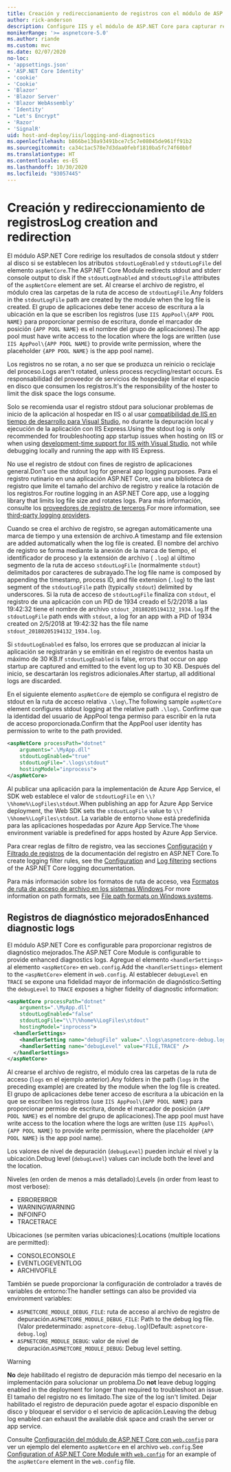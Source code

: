 ```yaml
---
title: Creación y redireccionamiento de registros con el módulo de ASP.NET Core
author: rick-anderson
description: Configure IIS y el módulo de ASP.NET Core para capturar registros e información de diagnóstico.
monikerRange: '>= aspnetcore-5.0'
ms.author: riande
ms.custom: mvc
ms.date: 02/07/2020
no-loc:
- 'appsettings.json'
- 'ASP.NET Core Identity'
- 'cookie'
- 'Cookie'
- 'Blazor'
- 'Blazor Server'
- 'Blazor WebAssembly'
- 'Identity'
- "Let's Encrypt"
- 'Razor'
- 'SignalR'
uid: host-and-deploy/iis/logging-and-diagnostics
ms.openlocfilehash: b866be130a93491bce7c5c7e08045de961ff91b2
ms.sourcegitcommit: ca34c1ac578e7d3daa0febf1810ba5fc74f60bbf
ms.translationtype: HT
ms.contentlocale: es-ES
ms.lasthandoff: 10/30/2020
ms.locfileid: "93057445"
---
```

# <a name="log-creation-and-redirection"></a><span data-ttu-id="0a3f0-103">Creación y redireccionamiento de registros</span><span class="sxs-lookup"><span data-stu-id="0a3f0-103">Log creation and redirection</span></span>

<span data-ttu-id="0a3f0-104">El módulo ASP.NET Core redirige los resultados de consola stdout y stderr al disco si se establecen los atributos `stdoutLogEnabled` y `stdoutLogFile` del elemento `aspNetCore`.</span><span class="sxs-lookup"><span data-stu-id="0a3f0-104">The ASP.NET Core Module redirects stdout and stderr console output to disk if the `stdoutLogEnabled` and `stdoutLogFile` attributes of the `aspNetCore` element are set.</span></span> <span data-ttu-id="0a3f0-105">Al crearse el archivo de registro, el módulo crea las carpetas de la ruta de acceso de `stdoutLogFile`.</span><span class="sxs-lookup"><span data-stu-id="0a3f0-105">Any folders in the `stdoutLogFile` path are created by the module when the log file is created.</span></span> <span data-ttu-id="0a3f0-106">El grupo de aplicaciones debe tener acceso de escritura a la ubicación en la que se escriben los registros (use `IIS AppPool\{APP POOL NAME}` para proporcionar permiso de escritura, donde el marcador de posición `{APP POOL NAME}` es el nombre del grupo de aplicaciones).</span><span class="sxs-lookup"><span data-stu-id="0a3f0-106">The app pool must have write access to the location where the logs are written (use `IIS AppPool\{APP POOL NAME}` to provide write permission, where the placeholder `{APP POOL NAME}` is the app pool name).</span></span>

<span data-ttu-id="0a3f0-107">Los registros no se rotan, a no ser que se produzca un reinicio o reciclaje del proceso.</span><span class="sxs-lookup"><span data-stu-id="0a3f0-107">Logs aren't rotated, unless process recycling/restart occurs.</span></span> <span data-ttu-id="0a3f0-108">Es responsabilidad del proveedor de servicios de hospedaje limitar el espacio en disco que consumen los registros.</span><span class="sxs-lookup"><span data-stu-id="0a3f0-108">It's the responsibility of the hoster to limit the disk space the logs consume.</span></span>

<span data-ttu-id="0a3f0-109">Solo se recomienda usar el registro stdout para solucionar problemas de inicio de la aplicación al hospedar en IIS o al usar [compatibilidad de IIS en tiempo de desarrollo para Visual Studio](xref:host-and-deploy/iis/development-time-iis-support), no durante la depuración local y ejecución de la aplicación con IIS Express.</span><span class="sxs-lookup"><span data-stu-id="0a3f0-109">Using the stdout log is only recommended for troubleshooting app startup issues when hosting on IIS or when using [development-time support for IIS with Visual Studio](xref:host-and-deploy/iis/development-time-iis-support), not while debugging locally and running the app with IIS Express.</span></span>

<span data-ttu-id="0a3f0-110">No use el registro de stdout con fines de registro de aplicaciones general.</span><span class="sxs-lookup"><span data-stu-id="0a3f0-110">Don't use the stdout log for general app logging purposes.</span></span> <span data-ttu-id="0a3f0-111">Para el registro rutinario en una aplicación ASP.NET Core, use una biblioteca de registro que limite el tamaño del archivo de registro y realice la rotación de los registros.</span><span class="sxs-lookup"><span data-stu-id="0a3f0-111">For routine logging in an ASP.NET Core app, use a logging library that limits log file size and rotates logs.</span></span> <span data-ttu-id="0a3f0-112">Para más información, consulte los [proveedores de registro de terceros](xref:fundamentals/logging/index#third-party-logging-providers).</span><span class="sxs-lookup"><span data-stu-id="0a3f0-112">For more information, see [third-party logging providers](xref:fundamentals/logging/index#third-party-logging-providers).</span></span>

<span data-ttu-id="0a3f0-113">Cuando se crea el archivo de registro, se agregan automáticamente una marca de tiempo y una extensión de archivo.</span><span class="sxs-lookup"><span data-stu-id="0a3f0-113">A timestamp and file extension are added automatically when the log file is created.</span></span> <span data-ttu-id="0a3f0-114">El nombre del archivo de registro se forma mediante la anexión de la marca de tiempo, el identificador de proceso y la extensión de archivo ( `.log`) al último segmento de la ruta de acceso `stdoutLogFile` (normalmente `stdout`) delimitados por caracteres de subrayado.</span><span class="sxs-lookup"><span data-stu-id="0a3f0-114">The log file name is composed by appending the timestamp, process ID, and file extension (`.log`) to the last segment of the `stdoutLogFile` path (typically `stdout`) delimited by underscores.</span></span> <span data-ttu-id="0a3f0-115">Si la ruta de acceso de `stdoutLogFile` finaliza con `stdout`, el registro de una aplicación con un PID de 1934 creado el 5/2/2018 a las 19:42:32 tiene el nombre de archivo `stdout_20180205194132_1934.log`.</span><span class="sxs-lookup"><span data-stu-id="0a3f0-115">If the `stdoutLogFile` path ends with `stdout`, a log for an app with a PID of 1934 created on 2/5/2018 at 19:42:32 has the file name `stdout_20180205194132_1934.log`.</span></span>

<span data-ttu-id="0a3f0-116">Si `stdoutLogEnabled` es falso, los errores que se produzcan al iniciar la aplicación se registrarán y se emitirán en el registro de eventos hasta un máximo de 30 KB.</span><span class="sxs-lookup"><span data-stu-id="0a3f0-116">If `stdoutLogEnabled` is false, errors that occur on app startup are captured and emitted to the event log up to 30 KB.</span></span> <span data-ttu-id="0a3f0-117">Después del inicio, se descartarán los registros adicionales.</span><span class="sxs-lookup"><span data-stu-id="0a3f0-117">After startup, all additional logs are discarded.</span></span>

<span data-ttu-id="0a3f0-118">En el siguiente elemento `aspNetCore` de ejemplo se configura el registro de stdout en la ruta de acceso relativa `.\log\`.</span><span class="sxs-lookup"><span data-stu-id="0a3f0-118">The following sample `aspNetCore` element configures stdout logging at the relative path `.\log\`.</span></span> <span data-ttu-id="0a3f0-119">Confirme que la identidad del usuario de AppPool tenga permiso para escribir en la ruta de acceso proporcionada.</span><span class="sxs-lookup"><span data-stu-id="0a3f0-119">Confirm that the AppPool user identity has permission to write to the path provided.</span></span>

```xml
<aspNetCore processPath="dotnet"
    arguments=".\MyApp.dll"
    stdoutLogEnabled="true"
    stdoutLogFile=".\logs\stdout"
    hostingModel="inprocess">
</aspNetCore>
```

<span data-ttu-id="0a3f0-120">Al publicar una aplicación para la implementación de Azure App Service, el SDK web establece el valor de `stdoutLogFile` en `\\?\%home%\LogFiles\stdout`.</span><span class="sxs-lookup"><span data-stu-id="0a3f0-120">When publishing an app for Azure App Service deployment, the Web SDK sets the `stdoutLogFile` value to `\\?\%home%\LogFiles\stdout`.</span></span> <span data-ttu-id="0a3f0-121">La variable de entorno `%home` está predefinida para las aplicaciones hospedadas por Azure App Service.</span><span class="sxs-lookup"><span data-stu-id="0a3f0-121">The `%home` environment variable is predefined for apps hosted by Azure App Service.</span></span>

<span data-ttu-id="0a3f0-122">Para crear reglas de filtro de registro, vea las secciones [Configuración](xref:fundamentals/logging/index#log-filtering) y [Filtrado de registros](xref:fundamentals/logging/index#log-filtering) de la documentación del registro en ASP.NET Core.</span><span class="sxs-lookup"><span data-stu-id="0a3f0-122">To create logging filter rules, see the [Configuration](xref:fundamentals/logging/index#log-filtering) and [Log filtering](xref:fundamentals/logging/index#log-filtering) sections of the ASP.NET Core logging documentation.</span></span>

<span data-ttu-id="0a3f0-123">Para más información sobre los formatos de ruta de acceso, vea [Formatos de ruta de acceso de archivo en los sistemas Windows](/dotnet/standard/io/file-path-formats).</span><span class="sxs-lookup"><span data-stu-id="0a3f0-123">For more information on path formats, see [File path formats on Windows systems](/dotnet/standard/io/file-path-formats).</span></span>

## <a name="enhanced-diagnostic-logs"></a><span data-ttu-id="0a3f0-124">Registros de diagnóstico mejorados</span><span class="sxs-lookup"><span data-stu-id="0a3f0-124">Enhanced diagnostic logs</span></span>

<span data-ttu-id="0a3f0-125">El módulo ASP.NET Core es configurable para proporcionar registros de diagnóstico mejorados.</span><span class="sxs-lookup"><span data-stu-id="0a3f0-125">The ASP.NET Core Module is configurable to provide enhanced diagnostics logs.</span></span> <span data-ttu-id="0a3f0-126">Agregue el elemento `<handlerSettings>` al elemento `<aspNetCore>` en `web.config`.</span><span class="sxs-lookup"><span data-stu-id="0a3f0-126">Add the `<handlerSettings>` element to the `<aspNetCore>` element in `web.config`.</span></span> <span data-ttu-id="0a3f0-127">Al establecer `debugLevel` en `TRACE` se expone una fidelidad mayor de información de diagnóstico:</span><span class="sxs-lookup"><span data-stu-id="0a3f0-127">Setting the `debugLevel` to `TRACE` exposes a higher fidelity of diagnostic information:</span></span>

```xml
<aspNetCore processPath="dotnet"
    arguments=".\MyApp.dll"
    stdoutLogEnabled="false"
    stdoutLogFile="\\?\%home%\LogFiles\stdout"
    hostingModel="inprocess">
  <handlerSettings>
    <handlerSetting name="debugFile" value=".\logs\aspnetcore-debug.log" />
    <handlerSetting name="debugLevel" value="FILE,TRACE" />
  </handlerSettings>
</aspNetCore>
```

<span data-ttu-id="0a3f0-128">Al crearse el archivo de registro, el módulo crea las carpetas de la ruta de acceso (`logs` en el ejemplo anterior).</span><span class="sxs-lookup"><span data-stu-id="0a3f0-128">Any folders in the path (`logs` in the preceding example) are created by the module when the log file is created.</span></span> <span data-ttu-id="0a3f0-129">El grupo de aplicaciones debe tener acceso de escritura a la ubicación en la que se escriben los registros (use `IIS AppPool\{APP POOL NAME}` para proporcionar permiso de escritura, donde el marcador de posición `{APP POOL NAME}` es el nombre del grupo de aplicaciones).</span><span class="sxs-lookup"><span data-stu-id="0a3f0-129">The app pool must have write access to the location where the logs are written (use `IIS AppPool\{APP POOL NAME}` to provide write permission, where the placeholder `{APP POOL NAME}` is the app pool name).</span></span>

<span data-ttu-id="0a3f0-130">Los valores de nivel de depuración (`debugLevel`) pueden incluir el nivel y la ubicación.</span><span class="sxs-lookup"><span data-stu-id="0a3f0-130">Debug level (`debugLevel`) values can include both the level and the location.</span></span>

<span data-ttu-id="0a3f0-131">Niveles (en orden de menos a más detallado):</span><span class="sxs-lookup"><span data-stu-id="0a3f0-131">Levels (in order from least to most verbose):</span></span>

* <span data-ttu-id="0a3f0-132">ERROR</span><span class="sxs-lookup"><span data-stu-id="0a3f0-132">ERROR</span></span>
* <span data-ttu-id="0a3f0-133">WARNING</span><span class="sxs-lookup"><span data-stu-id="0a3f0-133">WARNING</span></span>
* <span data-ttu-id="0a3f0-134">INFO</span><span class="sxs-lookup"><span data-stu-id="0a3f0-134">INFO</span></span>
* <span data-ttu-id="0a3f0-135">TRACE</span><span class="sxs-lookup"><span data-stu-id="0a3f0-135">TRACE</span></span>

<span data-ttu-id="0a3f0-136">Ubicaciones (se permiten varias ubicaciones):</span><span class="sxs-lookup"><span data-stu-id="0a3f0-136">Locations (multiple locations are permitted):</span></span>

* <span data-ttu-id="0a3f0-137">CONSOLE</span><span class="sxs-lookup"><span data-stu-id="0a3f0-137">CONSOLE</span></span>
* <span data-ttu-id="0a3f0-138">EVENTLOG</span><span class="sxs-lookup"><span data-stu-id="0a3f0-138">EVENTLOG</span></span>
* <span data-ttu-id="0a3f0-139">ARCHIVO</span><span class="sxs-lookup"><span data-stu-id="0a3f0-139">FILE</span></span>

<span data-ttu-id="0a3f0-140">También se puede proporcionar la configuración de controlador a través de variables de entorno:</span><span class="sxs-lookup"><span data-stu-id="0a3f0-140">The handler settings can also be provided via environment variables:</span></span>

* <span data-ttu-id="0a3f0-141">`ASPNETCORE_MODULE_DEBUG_FILE`: ruta de acceso al archivo de registro de depuración.</span><span class="sxs-lookup"><span data-stu-id="0a3f0-141">`ASPNETCORE_MODULE_DEBUG_FILE`: Path to the debug log file.</span></span> <span data-ttu-id="0a3f0-142">(Valor predeterminado: `aspnetcore-debug.log`)</span><span class="sxs-lookup"><span data-stu-id="0a3f0-142">(Default: `aspnetcore-debug.log`)</span></span>
* <span data-ttu-id="0a3f0-143">`ASPNETCORE_MODULE_DEBUG`: valor de nivel de depuración.</span><span class="sxs-lookup"><span data-stu-id="0a3f0-143">`ASPNETCORE_MODULE_DEBUG`: Debug level setting.</span></span>

> [!WARNING]
> <span data-ttu-id="0a3f0-144">**No** deje habilitado el registro de depuración más tiempo del necesario en la implementación para solucionar un problema.</span><span class="sxs-lookup"><span data-stu-id="0a3f0-144">Do **not** leave debug logging enabled in the deployment for longer than required to troubleshoot an issue.</span></span> <span data-ttu-id="0a3f0-145">El tamaño del registro no es limitado.</span><span class="sxs-lookup"><span data-stu-id="0a3f0-145">The size of the log isn't limited.</span></span> <span data-ttu-id="0a3f0-146">Dejar habilitado el registro de depuración puede agotar el espacio disponible en disco y bloquear el servidor o el servicio de aplicación.</span><span class="sxs-lookup"><span data-stu-id="0a3f0-146">Leaving the debug log enabled can exhaust the available disk space and crash the server or app service.</span></span>

<span data-ttu-id="0a3f0-147">Consulte [Configuración del módulo de ASP.NET Core con `web.config`](xref:host-and-deploy/iis/web-config#configuration-of-aspnet-core-module-with-webconfig) para ver un ejemplo del elemento `aspNetCore` en el archivo `web.config`.</span><span class="sxs-lookup"><span data-stu-id="0a3f0-147">See [Configuration of ASP.NET Core Module with `web.config`](xref:host-and-deploy/iis/web-config#configuration-of-aspnet-core-module-with-webconfig) for an example of the `aspNetCore` element in the `web.config` file.</span></span>
